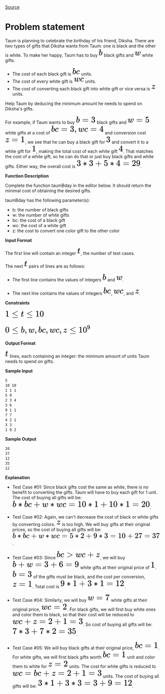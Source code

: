 [Source](https://www.hackerrank.com/challenges/taum-and-bday)
# Problem statement
Taum is planning to celebrate the birthday of his friend, Diksha. There are two types of gifts that Diksha wants from Taum: one is black and the other is white. To make her happy, Taum has to buy ![](./Resources/Element1.svg) black gifts and ![](./Resources/Element2.svg) white gifts. 


* The cost  of each black gift is ![](./Resources/Element3.svg) units.  
* The cost of every white gift is ![](./Resources/Element4.svg) units.  
* The cost of converting each black gift into white gift or vice versa is ![](./Resources/Element5.svg) units.  

Help Taum by deducing the minimum amount he needs to spend on Diksha's gifts.  

For example, if Taum wants to buy ![](./Resources/Element6.svg) black gifts and ![](./Resources/Element7.svg) white gifts at a cost of ![](./Resources/Element8.svg) and conversion cost ![](./Resources/Element9.svg), we see that he can buy a black gift for ![](./Resources/Element10.svg) and convert it to a white gift for ![](./Resources/Element11.svg), making the total cost of each white gift ![](./Resources/Element12.svg).  That matches the cost of a white gift, so he can do that or just buy black gifts and white gifts.  Either way, the overall cost is ![](./Resources/Element13.svg).  


**Function Description**  

Complete the function taumBday in the editor below.  It should return the minimal cost of obtaining the desired gifts.  

taumBday has the following parameter(s):  


* b: the number of black gifts  
* w: the number of white gifts  
* bc: the cost of a black gift  
* wc: the cost of a white gift  
* z: the cost to convert one color gift to the other color  


**Input Format**

The first line will contain an integer ![](./Resources/Element14.svg), the number of test cases. 

The next ![](./Resources/Element14.svg) pairs of lines are as follows: 


- The first line contains the values of integers ![](./Resources/Element1.svg) and ![](./Resources/Element2.svg). 


- The next line contains the values of integers ![](./Resources/Element3.svg), ![](./Resources/Element4.svg), and ![](./Resources/Element5.svg).  


**Constraints**

![](./Resources/Element15.svg) 


![](./Resources/Element16.svg)


**Output Format**

![](./Resources/Element14.svg) lines, each containing an integer: the minimum amount of units Taum needs to spend on gifts.


**Sample Input**

```
5
10 10
1 1 1
5 9
2 3 4
3 6
9 1 1
7 7
4 2 1
3 3
1 9 2
```

**Sample Output**

```
20
37
12
35
12
```

**Explanation**


* Test Case #01: 
Since black gifts cost the same as white, there is no benefit to converting the gifts.  Taum will have to buy each gift for 1 unit.  The cost of buying all gifts will be: ![](./Resources/Element17.svg).  


* Test Case #02: 
Again, we can't decrease the cost of black or white gifts by converting colors. ![](./Resources/Element5.svg) is too high.  We will buy gifts at their original prices, so the cost of buying all gifts will be: ![](./Resources/Element18.svg). 


* Test Case #03: 
Since ![](./Resources/Element19.svg), we will buy ![](./Resources/Element20.svg) white gifts at their original price of ![](./Resources/Element11.svg). ![](./Resources/Element6.svg) of the gifts must be black, and the cost per conversion, ![](./Resources/Element9.svg).  Total cost is ![](./Resources/Element21.svg).


* Test Case #04: 
Similarly, we will buy ![](./Resources/Element22.svg) white gifts at their original price, ![](./Resources/Element23.svg). For black gifts, we will first buy white ones and color them to black, so that their cost will be reduced to ![](./Resources/Element24.svg). So cost of buying all gifts will be: ![](./Resources/Element25.svg).


* Test Case #05: 
We will buy black gifts at their original price, ![](./Resources/Element26.svg). For white gifts, we will first black gifts worth ![](./Resources/Element26.svg) unit and color them to white for ![](./Resources/Element27.svg) units.  The cost for white gifts is reduced to ![](./Resources/Element28.svg) units. The cost of buying all gifts will be: ![](./Resources/Element29.svg).